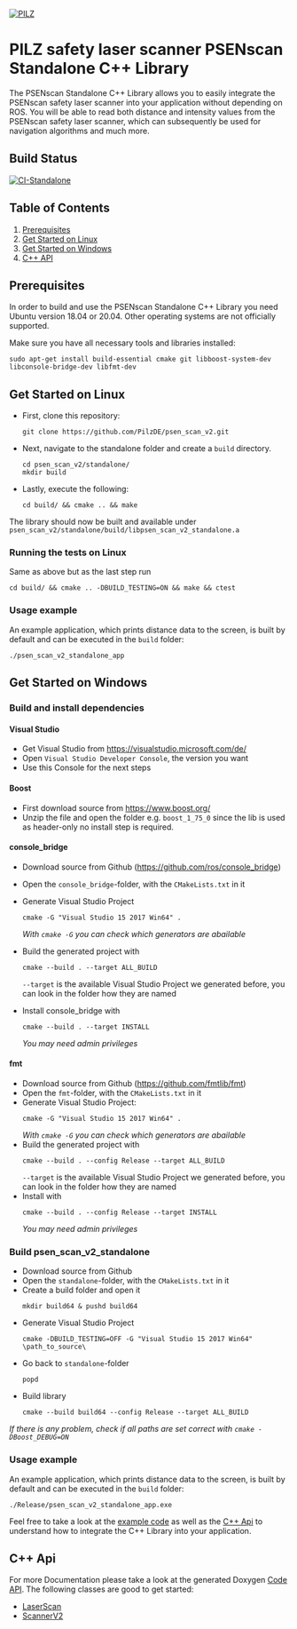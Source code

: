 [![PILZ](../img/pilz-logo.png)](https://www.pilz.com)

# PILZ safety laser scanner PSENscan Standalone C++ Library

The PSENscan Standalone C++ Library allows you to easily integrate the PSENscan safety laser scanner into your application without depending on ROS. You will be able to read both distance and intensity values from the PSENscan safety laser scanner, which can subsequently be used for navigation algorithms and much more.

## Build Status
[![CI-Standalone](https://github.com/PilzDE/psen_scan_v2/workflows/CI-Standalone/badge.svg?event=push)](https://github.com/PilzDE/psen_scan_v2/actions?query=event%3Apush+workflow%3ACI-Standalone+branch%3Amain)

## Table of Contents

1. [Prerequisites](#prerequisites)
2. [Get Started on Linux](#get-started-on-linux)
3. [Get Started on Windows](#get-started-on-windows)
4. [C++ API](#c++-api)

## Prerequisites
In order to build and use the PSENscan Standalone C++ Library you need Ubuntu version 18.04 or 20.04. Other operating systems are not officially supported.

Make sure you have all necessary tools and libraries installed:
```
sudo apt-get install build-essential cmake git libboost-system-dev libconsole-bridge-dev libfmt-dev
```

## Get Started on Linux

- First, clone this repository:
  ```
  git clone https://github.com/PilzDE/psen_scan_v2.git
  ```

- Next, navigate to the standalone folder and create a `build` directory.
  ```
  cd psen_scan_v2/standalone/
  mkdir build
  ```

- Lastly, execute the following:
  ```
  cd build/ && cmake .. && make
  ```

The library should now be built and available under `psen_scan_v2/standalone/build/libpsen_scan_v2_standalone.a`

### Running the tests on Linux
Same as above but as the last step run
```
cd build/ && cmake .. -DBUILD_TESTING=ON && make && ctest
```

### Usage example
An example application, which prints distance data to the screen, is built by default and can be executed in the `build` folder:
```
./psen_scan_v2_standalone_app
```

## Get Started on Windows
### Build and install dependencies
#### Visual Studio
- Get Visual Studio from https://visualstudio.microsoft.com/de/
- Open `Visual Studio Developer Console`, the version you want
- Use this Console for the next steps

#### Boost
- First download source from https://www.boost.org/
- Unzip the file and open the folder e.g. `boost_1_75_0` since the lib is used as header-only no install step is required.

#### console_bridge
- Download source from Github (https://github.com/ros/console_bridge)
- Open the `console_bridge`-folder, with the `CMakeLists.txt` in it
- Generate Visual Studio Project
  ```
  cmake -G "Visual Studio 15 2017 Win64" .
  ```
  _With `cmake -G` you can check which generators are abailable_

- Build the generated project with 
  ```
  cmake --build . --target ALL_BUILD
  ```
  `--target` is the available Visual Studio Project we generated before, you can look in the folder how they are named

- Install console_bridge with 
  ```
  cmake --build . --target INSTALL
  ```
  _You may need admin privileges_

#### fmt
- Download source from Github (https://github.com/fmtlib/fmt)
- Open the `fmt`-folder, with the `CMakeLists.txt` in it
- Generate Visual Studio Project: 
   ```
   cmake -G "Visual Studio 15 2017 Win64" .
   ```
   _With `cmake -G` you can check which generators are abailable_
- Build the generated project with 
  ```
  cmake --build . --config Release --target ALL_BUILD
  ```
  `--target` is the available Visual Studio Project we generated before, you can look in the folder how they are named
- Install with 
  ```
  cmake --build . --config Release --target INSTALL
  ```
  _You may need admin privileges_

### Build psen_scan_v2_standalone
- Download source from Github
- Open the `standalone`-folder, with the `CMakeLists.txt` in it
- Create a build folder and open it 
  ```
  mkdir build64 & pushd build64
  ```
- Generate Visual Studio Project 
  ```
  cmake -DBUILD_TESTING=OFF -G "Visual Studio 15 2017 Win64" \path_to_source\
  ```
- Go back to `standalone`-folder 
  ```
  popd
  ```
- Build library 
  ```
  cmake --build build64 --config Release --target ALL_BUILD
  ```

_If there is any problem, check if all paths are set correct with `cmake -DBoost_DEBUG=ON`_

### Usage example
An example application, which prints distance data to the screen, is built by default and can be executed in the `build` folder:
```
./Release/psen_scan_v2_standalone_app.exe
```

Feel free to take a look at the [example code](https://github.com/PilzDE/psen_scan_v2/blob/main/standalone/main.cpp) as well as the [C++ Api](#c++-api) to understand how to integrate the C++ Library into your application.


## C++ Api
For more Documentation please take a look at the generated Doxygen [Code API][]. The following classes are good to get started:
 - [LaserScan][]
 - [ScannerV2][]



[Code API]: http://docs.ros.org/en/noetic/psen_scan_v2/html/
[LaserScan]: http://docs.ros.org/en/noetic/psen_scan_v2/html/classpsen__scan__v2__standalone_1_1LaserScan.html
[ScannerV2]: http://docs.ros.org/en/noetic/psen_scan_v2/html/classpsen__scan__v2__standalone_1_1ScannerV2.html
